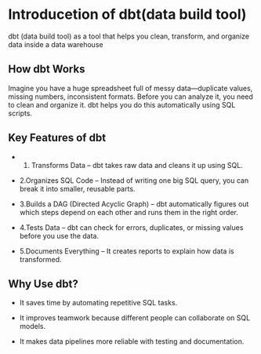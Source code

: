 # Introducetion of dbt(data build tool)
dbt (data build tool) as a tool that helps you clean, transform, and organize data inside a data warehouse

## How dbt Works
Imagine you have a huge spreadsheet full of messy data—duplicate values, missing numbers, inconsistent formats. Before you can analyze it, you need to clean and organize it. dbt helps you do this automatically using SQL scripts.

## Key Features of dbt
* 1. Transforms Data – dbt takes raw data and cleans it up using SQL.

* 2.Organizes SQL Code – Instead of writing one big SQL query, you can break it into smaller, reusable parts.

* 3.Builds a DAG (Directed Acyclic Graph) – dbt automatically figures out which steps depend on each other and runs them in the right order.

* 4.Tests Data – dbt can check for errors, duplicates, or missing values before you use the data.

* 5.Documents Everything – It creates reports to explain how data is transformed.

## Why Use dbt?
* It saves time by automating repetitive SQL tasks.

* It improves teamwork because different people can collaborate on SQL models.

* It makes data pipelines more reliable with testing and documentation.